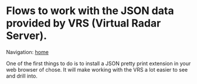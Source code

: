 # Flows to work with the JSON data provided by VRS (Virtual Radar Server).   
   
Navigation: [home](README.md)  

One of the first things to do is to install a JSON pretty print extension in your web browser of chose. It will make working with the VRS a lot easier to see and drill into.